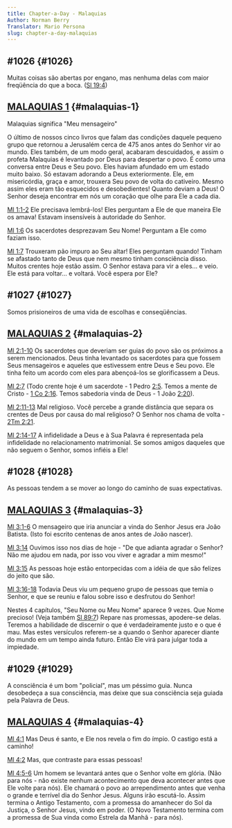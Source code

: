 ```yaml
---
title: Chapter-a-Day - Malaquias
Author: Norman Berry
Translator: Mario Persona
slug: chapter-a-day-malaquias
---
```


## #1026 {#1026}

Muitas coisas são abertas por engano, mas nenhuma delas com maior freqüência do que a boca. ([Sl 19:4](http://mysword.info/b?r=Psa_19:4))

## [MALAQUIAS 1](http://mysword.info/b?r=Mal_1) {#malaquias-1}

Malaquias significa &quot;Meu mensageiro&quot;

O último de nossos cinco livros que falam das condições daquele pequeno grupo que retornou a Jerusalém cerca de 475 anos antes do Senhor vir ao mundo. Eles também, de um modo geral, acabaram descuidados, e assim o profeta Malaquias é levantado por Deus para despertar o povo. É como uma conversa entre Deus e Seu povo. Eles haviam afundado em um estado muito baixo. Só estavam adorando a Deus exteriormente. Ele, em misericórdia, graça e amor, trouxera Seu povo de volta do cativeiro. Mesmo assim eles eram tão esquecidos e desobedientes! Quanto deviam a Deus! O Senhor deseja encontrar em nós um coração que olhe para Ele a cada dia.

[Ml 1:1-2](http://mysword.info/b?r=Mal_1:1-2) Ele precisava lembrá-los! Eles perguntam a Ele de que maneira Ele os amava! Estavam insensíveis à autoridade do Senhor.

[Ml 1:6](http://mysword.info/b?r=Mal_1:6) Os sacerdotes desprezavam Seu Nome! Perguntam a Ele como faziam isso.

[Ml 1:7](http://mysword.info/b?r=Mal_1:7) Trouxeram pão impuro ao Seu altar! Eles perguntam quando! Tinham se afastado tanto de Deus que nem mesmo tinham consciência disso. Muitos crentes hoje estão assim. O Senhor estava para vir a eles... e veio. Ele está para voltar... e voltará. Você espera por Ele?

## #1027 {#1027}

Somos prisioneiros de uma vida de escolhas e conseqüências.

## [MALAQUIAS 2](http://mysword.info/b?r=Mal_2) {#malaquias-2}

[Ml 2:1-10](http://mysword.info/b?r=Mal_2:1-10) Os sacerdotes que deveriam ser guias do povo são os próximos a serem mencionados. Deus tinha levantado os sacerdotes para que fossem Seus mensageiros e aqueles que estivessem entre Deus e Seu povo. Ele tinha feito um acordo com eles para abençoá-los se glorificassem a Deus.

[Ml 2:7](http://mysword.info/b?r=Mal_2:7) (Todo crente hoje é um sacerdote - 1 Pedro [2:5](http://mysword.info/b?r=1Pe_2:5). Temos a mente de Cristo - [1 Co 2:16](http://mysword.info/b?r=1Co_2:16). Temos sabedoria vinda de Deus - 1 João [2:20](http://mysword.info/b?r=1Jo_2:20)).

[Ml 2:11-13](http://mysword.info/b?r=Mal_2:11-13) Mal religioso. Você percebe a grande distância que separa os crentes de Deus por causa do mal religioso? O Senhor nos chama de volta - [2Tm 2:21](http://mysword.info/b?r=2Ti_2:21).

[Ml 2:14-17](http://mysword.info/b?r=Mal_2:14-17) A infidelidade a Deus e à Sua Palavra é representada pela infidelidade no relacionamento matrimonial. Se somos amigos daqueles que não seguem o Senhor, somos infiéis a Ele!

## #1028 {#1028}

As pessoas tendem a se mover ao longo do caminho de suas expectativas.

## [MALAQUIAS 3](http://mysword.info/b?r=Mal_3) {#malaquias-3}

[Ml 3:1-6](http://mysword.info/b?r=Mal_3:1-6) O mensageiro que iria anunciar a vinda do Senhor Jesus era João Batista. (Isto foi escrito centenas de anos antes de João nascer).

[Ml 3:14](http://mysword.info/b?r=Mal_3:14) Ouvimos isso nos dias de hoje - &quot;De que adianta agradar o Senhor? Não me ajudou em nada, por isso vou viver e agradar a mim mesmo!&quot;

[Ml 3:15](http://mysword.info/b?r=Mal_3:15) As pessoas hoje estão entorpecidas com a idéia de que são felizes do jeito que são.

[Ml 3:16-18](http://mysword.info/b?r=Mal_3:16-18) Todavia Deus viu um pequeno grupo de pessoas que temia o Senhor, e que se reuniu e falou sobre isso e desfrutou do Senhor!

Nestes 4 capítulos, &quot;Seu Nome ou Meu Nome&quot; aparece 9 vezes. Que Nome precioso! (Veja também [Sl 89:7](http://mysword.info/b?r=Psa_89:7)) Repare nas promessas, apodere-se delas. Teremos a habilidade de discernir o que é verdadeiramente justo e o que é mau. Mas estes versículos referem-se a quando o Senhor aparecer diante do mundo em um tempo ainda futuro. Então Ele virá para julgar toda a impiedade.

## #1029 {#1029}

A consciência é um bom &quot;policial&quot;, mas um péssimo guia. Nunca desobedeça a sua consciência, mas deixe que sua consciência seja guiada pela Palavra de Deus.

## [MALAQUIAS 4](http://mysword.info/b?r=Mal_4) {#malaquias-4}

[Ml 4:1](http://mysword.info/b?r=Mal_4:1) Mas Deus é santo, e Ele nos revela o fim do ímpio. O castigo está a caminho!

[Ml 4:2](http://mysword.info/b?r=Mal_4:2) Mas, que contraste para essas pessoas!

[Ml 4:5-6](http://mysword.info/b?r=Mal_4:5-6) Um homem se levantará antes que o Senhor volte em glória. (Não para nós - não existe nenhum acontecimento que deva acontecer antes que Ele volte para nós). Ele chamará o povo ao arrependimento antes que venha o grande e terrível dia do Senhor Jesus. Alguns irão escutá-lo. Assim termina o Antigo Testamento, com a promessa do amanhecer do Sol da Justiça, o Senhor Jesus, vindo em poder. (O Novo Testamento termina com a promessa de Sua vinda como Estrela da Manhã - para nós).